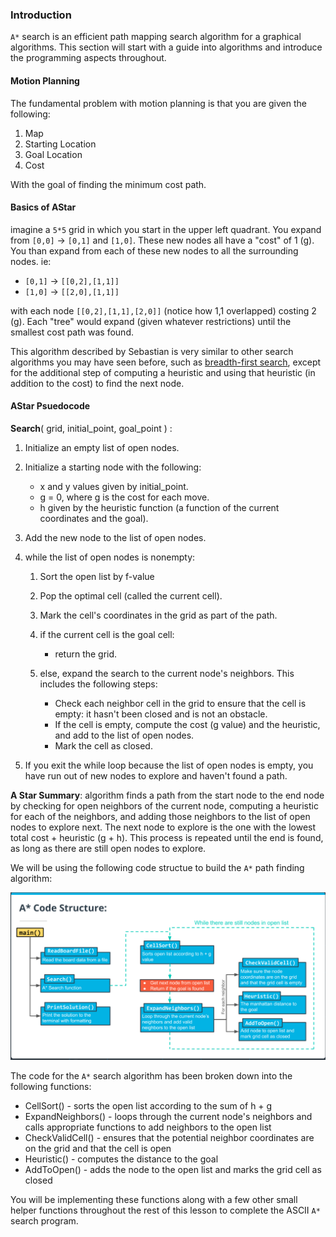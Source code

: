 ### Introduction

`A*` search is an efficient path mapping search algorithm for a graphical algorithms.
This section will start with a guide into algorithms and introduce the programming 
aspects throughout.


#### Motion Planning

The fundamental problem with motion planning is that you are given the following:
1. Map
2. Starting Location
3. Goal Location
4. Cost 

With the goal of finding the minimum cost path.

#### Basics of AStar

imagine a `5*5` grid in which you start in the upper left quadrant. You expand from 
`[0,0]` -> `[0,1]` and `[1,0]`. These new nodes all have a "cost" of 1 (g). You than 
expand from each of these new nodes to all the surrounding nodes. ie:
- `[0,1]` -> `[[0,2],[1,1]]`
- `[1,0]` -> `[[2,0],[1,1]]` 

with each node `[[0,2],[1,1],[2,0]]` (notice how 1,1 overlapped) costing 2 (g).
Each "tree" would expand (given whatever restrictions) until the smallest cost path was found.

This algorithm described by Sebastian is very similar to other search algorithms 
you may have seen before, such as [breadth-first search](https://en.wikipedia.org/wiki/Breadth-first_search),
except for the additional step of computing a heuristic and using that heuristic (in addition 
to the cost) to find the next node.

#### AStar Psuedocode
**Search**( grid, initial_point, goal_point ) :

1. Initialize an empty list of open nodes.

2. Initialize a starting node with the following:

    - x and y values given by initial_point.
    - g = 0, where g is the cost for each move.
    - h given by the heuristic function (a function of the current coordinates and the goal).
3. Add the new node to the list of open nodes.

4. while the list of open nodes is nonempty:

    1. Sort the open list by f-value
    2. Pop the optimal cell (called the current cell).
    3. Mark the cell's coordinates in the grid as part of the path.
    4. if the current cell is the goal cell:

        - return the grid.
    5. else, expand the search to the current node's neighbors. This includes the following steps:

        - Check each neighbor cell in the grid to ensure that the cell is empty: it hasn't been closed and is not an obstacle.
        - If the cell is empty, compute the cost (g value) and the heuristic, and add to the list of open nodes.
        - Mark the cell as closed.
5. If you exit the while loop because the list of open nodes is empty, you have run out of new nodes to explore and haven't found a path.


**A Star Summary**:
algorithm finds a path from the start node to the end node by checking for 
open neighbors of the current node, computing a heuristic for each of the 
neighbors, and adding those neighbors to the list of open nodes to explore 
next. The next node to explore is the one with the lowest total cost + 
heuristic (g + h). This process is repeated until the end is found, as long as
there are still open nodes to explore.


We will be using the following code structue to build the `A*` path finding algorithm:

![Udacity Image](Capture.PNG)


The code for the `A*` search algorithm has been broken down into the following 
functions:

- CellSort() - sorts the open list according to the sum of h + g
- ExpandNeighbors() - loops through the current node's neighbors and calls appropriate functions to add neighbors to the open list
- CheckValidCell() - ensures that the potential neighbor coordinates are on the grid and that the cell is open
- Heuristic() - computes the distance to the goal
- AddToOpen() - adds the node to the open list and marks the grid cell as closed

You will be implementing these functions along with a few other small helper 
functions throughout the rest of this lesson to complete the ASCII `A*`
search program.

